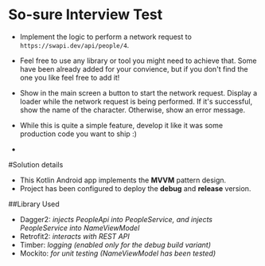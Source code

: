 # So-sure Interview Test

- Implement the logic to perform a network request to `https://swapi.dev/api/people/4`.
- Feel free to use any library or tool you might need to achieve that. Some have been already added for your convience, but if you don't find the one you like feel free to add it!
- Show in the main screen a button to start the network request. Display a loader while the network request is being performed. If it's successful, show the name of the character. Otherwise, show an error message.
- While this is quite a simple feature, develop it like it was some production code you want to ship :) 

-
#Solution details
- This Kotlin Android app implements the **MVVM** pattern design.
- Project has been configured to deploy the **debug** and **release** version.


##Library Used
- Dagger2: *injects PeopleApi into PeopleService, and injects PeopleService into NameViewModel*
- Retrofit2: *interacts with REST API*
- Timber: *logging (enabled only for the debug build variant)*
- Mockito: *for unit testing (NameViewModel has been tested)*


